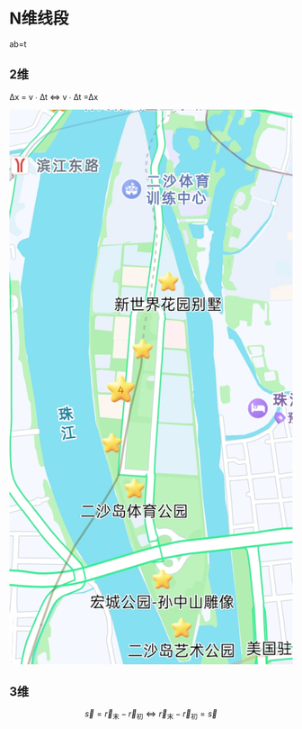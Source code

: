 # N维线段

ab=t


## 2维

∆x = v ∙ ∆t ⇔  v ∙ ∆t =∆x

![image](7.jpg)

## 3维

$$
\vec{s} = \vec{r}_{\text{末}} - \vec{r}_{\text{初}} ⇔  \vec{r}_{\text{末}} - \vec{r}_{\text{初}} = \vec{s} 
$$
